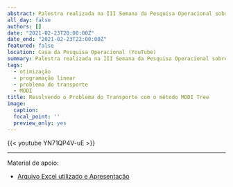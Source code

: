 ```yaml
---
abstract: Palestra realizada na III Semana da Pesquisa Operacional sobre o método MODI Tree para resolução do Problema do Transporte. O objetivo foi apresentar uma alternativa de baixo tempo computacional, comparada ao método tradicional, com referência na tese *UMA NOVA ABORDAGEM NO PROCESSO ITERATIVO DE MELHORIA DE SOLUÇÃO NA RESOLUÇÃO DO PROBLEMA DO TRANSPORTE* (Loch, 2014).
all_day: false
authors: []
date: "2021-02-23T20:00:00Z"
date_end: "2021-02-23T22:00:00Z"
featured: false
location: Casa da Pesquisa Operacional (YouTube)
summary: Palestra realizada na III Semana da Pesquisa Operacional sobre o método MODI Tree para resolução do Problema do Transporte.
tags:
  - otimização
  - programação linear
  - problema do transporte
  - MODI
title: Resolvendo o Problema do Transporte com o método MODI Tree
image:
  caption:
  focal_point: ''
  preview_only: yes  
---
```


{{< youtube YN71QP4V-uE >}}

<hr>

Material de apoio:

- [Arquivo Excel utilizado e Apresentação](https://drive.google.com/drive/folders/1vIOtRD4ygrZvmfey1N97_Ku8f0j1V3mt)